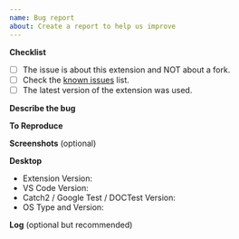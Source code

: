 ```yaml
---
name: Bug report
about: Create a report to help us improve
---
```


**Checklist**

- [ ] The issue is about this extension and NOT about a fork.
- [ ] Check the [known issues](https://github.com/matepek/vscode-catch2-test-adapter/blob/master/documents/support.md#known-issues) list.
- [ ] The latest version of the extension was used.

**Describe the bug**

<!--
  A clear and concise description of what the bug is.
  What was the expected behaviour and what has happened actually?
-->

**To Reproduce**

<!--
  Steps to reproduce the behavior.

  Example:
    1. Go to '...'
    2. Click on '....'
    3. Scroll down to '....'
    4. See error
-->

**Screenshots** (optional)

<!--
  If applicable, add screenshots to help explain your problem.
-->

**Desktop**

<!--
  Fill it after the ':'
-->

- Extension Version:
- VS Code Version:
- Catch2 / Google Test / DOCTest Version:
- OS Type and Version:

**Log** (optional but recommended)

<!--
  https://github.com/matepek/vscode-catch2-test-adapter#getting-logs

  Attach log:
  - Set: `copper.log.logfile`
  - Reproduce the bug.
  - Close VSCode

  _Warning_: Log probably contains file and test names too.
-->
